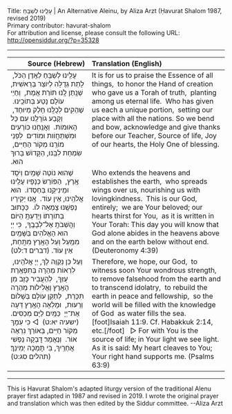 <html>
<head></head>
<body>
Title: עָלֵֽינוּ לְשַׁבֵּֽחַ | An Alternative Aleinu, by Aliza Arzt (Ḥavurat Shalom 1987, revised 2019)<br />
Primary contributor: havurat-shalom<br />
For attribution and license, please consult the following URL: <a href="http://opensiddur.org/?p=35328">http://opensiddur.org/?p=35328</a>
<p />
<hr />

<table style="margin-left: auto;margin-right: auto;" class="draggable">
<thead><tr><th id="x" style="text-align: right;">Source (Hebrew)</th><th style="text-align: left;">Translation (English)</th></tr></thead>
<tbody>
<tr><td style="vertical-align:top;">
<div class="liturgy"><span lang="he">
‫עָלֵֽינוּ לְשַׁבֵּֽחַ לְאֶֽדֶן הַכֹּל, ‬
‫לָתֵת גְּדֻלָּה לְיוֹצֵר בְּרֵאשִׁית, ‬
‫שֶׁנָֽתַן לָֽנוּ תּוֹרַת אֱמֶת, ‬
‫וְחַיֵי עוֹלָם נָטַע בְּתוֹכֵֽינוּ. ‬
‫שֶׁהֵקִים לְכֻלָּֽנוּ חֵֽלֶק מְיוּחָד, ‬
‫וְקָבַע גוֹרָלֵֽנוּ עִם כָּל הָאוּמוֹת. ‬
‫וַאֲנַֽחְנוּ כּוֹרְעִים וּמִשְׁתַּחֲוֹות וּמוֹדִים ‬
‫לִפְנֵי מוֹרֵֽנוּ מְקוֹר הַחַיִּים, ‬
‫שִׂמְחַת לִבֵּֽנוּ, הַקָּדוֹשׁ בָּרוּךְ הוּא.‬
</span></div></td>
 
<td style="vertical-align:top;">
<div class="english">
‪It is for us to praise the Essence of all things, ‬
‪to honor the Hand of creation ‬
‪who gave us a Torah of truth, ‬
‪planting among us eternal life. ‬
‪Who has given us each a unique portion, ‬
‪setting our place with all the nations.‬
‪So we bend and bow, acknowledge and give thanks 
before our Teacher, Source of life,‬
‪Joy of our hearts, the Holy One of blessing.‬
</div></td></tr>


<tr><td style="vertical-align:top;">
<div class="liturgy"><span lang="he">
‫שֶׁהוּא נוֹטֶה שָׁמַֽיִם וְיֹסֵֽד אָֽרֶץ, ‬
‫הַפּוֹרֵשׂ כְּנָפָיו עָלֵֽינוּ וּמֵינִיקֵֽנוּ בְּחַסְדוֹ. ‬
‫הוּא אֱלֹהֵֽינוּ, אֵין עוֹד. ‬
‫אָֽנוּ יַקִירָיו נַפְשֵֽׁנוּ צָמְאָה לוֹ. ‬
‫כַּכָּתוּב בְּתוֹרָתוֹ׃ 
וְיָדַעְתָּֽ הַיּוֹם וְהֲשֵׁבֹתָֽ אֶל־לְבָבֶֽךָ, ‬
‫כִּי יְיָ הוּא הָאֱלֹהִים בַּשָּׁמַֽיִם מִמַּֽעַל 
וְעַל הָאָֽרֶץ מִתָּֽחַת, 
אֵין עוֹד.‬ <span class="citation">(דברים ד:לט)</span>
</span></div></td>
 
<td style="vertical-align:top;">
<div class="english">
‪Who extends the heavens and establishes the earth, ‬
‪who spreads wings over us, nourishing us with lovingkindness. ‬
‪This is our God, entirely; ‬
‪we are Your beloved; our hearts thirst for You, ‬
‪as it is written in Your Torah: 
This day you will know that God alone abides 
in the heavens above 
and on the earth below 
without end.‬ <span class="citation">(Deuteronomy 4:39)</span>
</div></td></tr>


<tr><td style="vertical-align:top;">
<div class="liturgy"><span lang="he">
‫וְעַל כֵּן נְקַוֶּה לָךְ, יְיָ אֱלֹהֵֽינוּ, ‬
‫לִרְאוֹת מְהֵרָה בְּתִפְאֶֽרֶת עֻזֵּךְ, ‬
‫לְהַעֲבִיר כָּזָב מִן הָאָֽרֶץ וֶאֱלִילוּת מְהֵרָה תִּכָּרֵת, ‬
‫לְתַקֵּן עוֹלָם בְּשָׁלוֹם וְרֵעוּת, ‬
‫וּמָלְאָה הָאָֽרֶץ דֵּעָה אֶת־יְיָ ‬
‫כַּמַּֽיִם לַיָּם מְכַסִּים.‬ <span class="citation">(ישעיה יא:ט)</span>
‫ ◁ כִּי עִמָךְ מְקוֹר חַיִּים, בְּאוֹרֵךְ נִרְאֶה אוֹר. ‬
‫וְנֶאֱמַר׃ דׇבְקָה נַפְשִׁי אֲחַרַֽיִךְ, בִּי תׇּמְכָה יְמִינֵךְ׃‬ <span class="citation">(תהלים סג:ט)</span>
</span></div></td>
 
<td style="vertical-align:top;">
<div class="english">
‪Therefore, we hope, our God, ‬
‪to witness soon Your wondrous strength, ‬
‪to remove falsehood from the earth and to transcend idolatry, ‬
‪to rebuild the earth in peace and fellowship, ‬
‪so the world will be filled with the knowledge of God ‬
‪as water fills the sea.[foot]Isaiah 11:9. Cf. Habakkuk 2:14, etc.[/foot]&nbsp; ‬
‪▷ For with You is the source of life; in Your light we see light. ‬
‪As it is said: My heart cleaves to You; Your right hand supports me.‬ <span class="citation">(Psalms 63:9)</span>
</div></td></tr>
</tbody></table>

<hr />

This is Havurat Shalom's adapted liturgy version of the traditional Alenu prayer first adapted in 1987 and revised in 2019. I wrote the original prayer and translation which was then edited by the Siddur committee. --Aliza Arzt

</body>
</html>